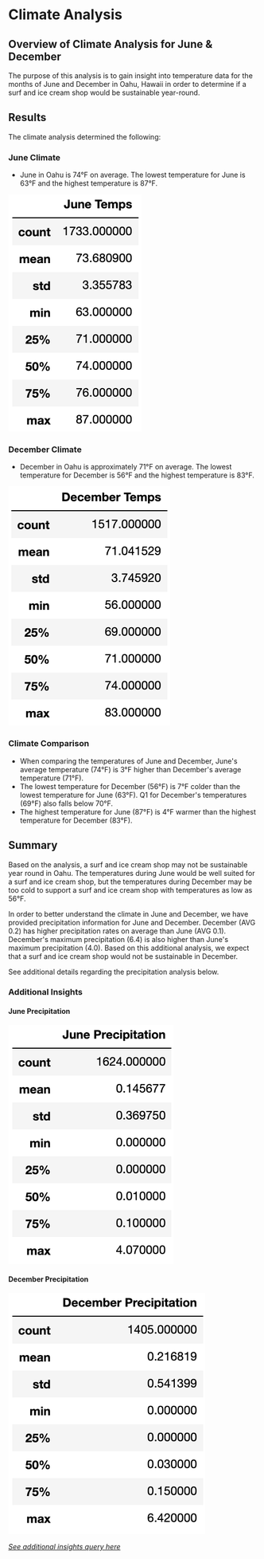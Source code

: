 # Climate Analysis

## Overview of Climate Analysis for June & December
The purpose of this analysis is to gain insight into temperature data for the months of June and December in Oahu, Hawaii in order to determine if a surf and ice cream shop would be sustainable year-round.

## Results
The climate analysis determined the following: 
### June Climate
- June in Oahu is 74°F on average. The lowest temperature for June is 63°F and the highest temperature is 87°F.  

![Table](https://github.com/rabascoh/climate-analysis/blob/main/Resources/June_temps.png)

### December Climate
- December in Oahu is approximately 71°F on average. The lowest temperature for December is 56°F and the highest temperature is 83°F.  

![Table](https://github.com/rabascoh/climate-analysis/blob/main/Resources/December_temps.png)

### Climate Comparison
- When comparing the temperatures of June and December, June's average temperature (74°F) is 3°F higher than December's average temperature (71°F). 
- The lowest temperature for December (56°F) is 7°F colder than the lowest temperature for June (63°F). Q1 for December's temperatures (69°F) also falls below 70°F. 
- The highest temperature for June (87°F) is 4°F warmer than the highest temperature for December (83°F). 

## Summary
Based on the analysis, a surf and ice cream shop may not be sustainable year round in Oahu. The temperatures during June would be well suited for a surf and ice cream shop, but the temperatures during December may be too cold to support a surf and ice cream shop with temperatures as low as 56°F. 

In order to better understand the climate in June and December, we have provided precipitation information for June and December. December (AVG 0.2) has higher precipitation rates on average than June (AVG 0.1). December's maximum precipitation (6.4) is also higher than June's maximum precipitation (4.0). Based on this additional analysis, we expect that a surf and ice cream shop would not be sustainable in December. 

See additional details regarding the precipitation analysis below. 

### Additional Insights
#### June Precipitation

![Table](https://github.com/rabascoh/climate-analysis/blob/main/Resources/June_prcp.png)

#### December Precipitation

![Table](https://github.com/rabascoh/climate-analysis/blob/main/Resources/December_prcp.png)

[*See additional insights query here*](https://github.com/rabascoh/climate-analysis/blob/main/SurfsUp_Challenge.ipynb)

